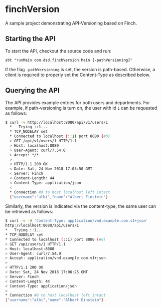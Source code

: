 # finchVersion
A sample project demonstrating API-Versioning based on Finch.

## Starting the API
To start the API, checkout the source code and run:

```sbt "runMain com.dsd.finchVersion.Main [-pathVersioning]"```

If the flag `-pathVersioning` is set, the version is path-based. Otherwise, a
client is required to properly set the Content-Type as described below.
 
## Querying the API

The API provides example entries for both users and departments. For example,
 if path-versioning is turn on, the user with id `1` can be requested as 
 follows:

```bash
$ curl -v http://localhost:8080/api/v1/users/1 
  *   Trying ::1...
  * TCP_NODELAY set
  * Connected to localhost (::1) port 8080 (#0)
  > GET /api/v1/users/1 HTTP/1.1
  > Host: localhost:8080
  > User-Agent: curl/7.54.0
  > Accept: */*
  > 
  < HTTP/1.1 200 OK
  < Date: Sat, 24 Nov 2018 17:03:50 GMT
  < Server: Finch
  < Content-Length: 44
  < Content-Type: application/json
  < 
  * Connection #0 to host localhost left intact
  {"username":"albi","name":"Albert Einstein"} 
```

Similarly, the version is indicated via the content-type, the same user can 
be retrieved as follows:

```bash
$ curl -v -H 'Content-Type: application/vnd.example.com.v1+json' 
http://localhost:8080/api/users/1
*   Trying ::1...
* TCP_NODELAY set
* Connected to localhost (::1) port 8080 (#0)
> GET /api/users/1 HTTP/1.1
> Host: localhost:8080
> User-Agent: curl/7.54.0
> Accept: application/vnd.example.com.v1+json
> 
< HTTP/1.1 200 OK
< Date: Sat, 24 Nov 2018 17:06:25 GMT
< Server: Finch
< Content-Length: 44
< Content-Type: application/json
< 
* Connection #0 to host localhost left intact
{"username":"albi","name":"Albert Einstein"}
```
